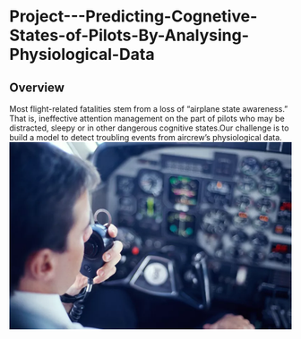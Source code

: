 # Project---Predicting-Cognetive-States-of-Pilots-By-Analysing-Physiological-Data
## Overview

Most flight-related fatalities stem from a loss of “airplane state awareness.” That is, ineffective attention management on the part of pilots who may be distracted, sleepy or in other dangerous cognitive states.Our challenge is to build a model to detect troubling events from aircrew’s physiological data.
![](https://github.com/shubhamk8597/Project---Predicting-Cognetive-States-of-Pilots-By-Analysing-Physiological-Data/blob/main/Images/00.webp)
